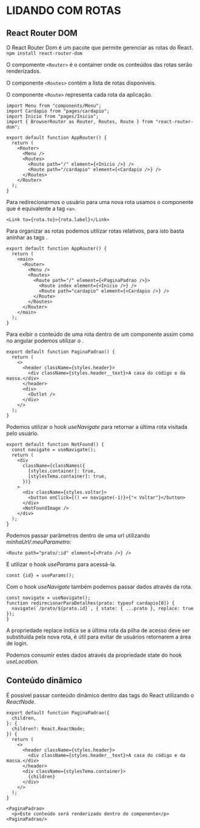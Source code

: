 # LIDANDO COM ROTAS

## React Router DOM

O React Router Dom é um pacote que permite gerenciar as rotas do React.
`npm install react-router-dom`

O compomente `<Router>` é o container onde os conteúdos das rotas serão renderizados.

O componente `<Routes>` contém a lista de rotas disponíveis.

O componente `<Route>` representa cada rota da aplicação.

```
import Menu from "components/Menu";
import Cardapio from "pages/cardapio";
import Inicio from "pages/Inicio";
import { BrowserRouter as Router, Routes, Route } from "react-router-dom";

export default function AppRouter() {
  return (
    <Router>
      <Menu />
      <Routes>
        <Route path="/" element={<Inicio />} />
        <Route path="/cardapio" element={<Cardapio />} />
      </Routes>
    </Router>
  );
}
```

Para redirecionarmos o usuário para uma nova rota usamos o componente <Link> que
é equivalente a tag `<a>`.

`<Link to={rota.to}>{rota.label}</Link>`

Para organizar as rotas podemos utilizar rotas relativos, para isto basta aninhar as tags
<Route>.

```
export default function AppRouter() {
  return (
    <main>
      <Router>
        <Menu />
        <Routes>
          <Route path="/" element={<PaginaPadrao />}>
            <Route index element={<Inicio />} />
            <Route path="cardapio" element={<Cardapio />} />
          </Route>
        </Routes>
      </Router>
    </main>
  );
}
```

Para exibir o conteúdo de uma rota dentro de um componente assim como no angular podemos
utilizar o <Outlet>.

```
export default function PaginaPadrao() {
  return (
    <>
      <header className={styles.header}>
        <div className={styles.header__text}>A casa do código e da massa.</div>
      </header>
      <div>
        <Outlet />
      </div>
    </>
  );
}
```

Podemos utilizar o hook _useNavigate_ para retornar a última rota visitada
pelo usuário.

```
export default function NotFound() {
  const navigate = useNavigate();
  return (
    <div
      className={classNames({
        [styles.container]: true,
        [stylesTema.container]: true,
      })}
    >
      <div className={styles.voltar}>
        <button onClick={() => navigate(-1)}>{"< Voltar"}</button>
      </div>
      <NotFoundImage />
    </div>
  );
}
```

Podemos passar parâmetros dentro de uma url utilizando _minhaUrl/:meuParametro_:

```
<Route path="prato/:id" element={<Prato />} />
```

E utilizar o hook _useParams_ para acessá-la.

```
const {id} = useParams();
```

Com o hook _useNavigate_ também podemos passar dados através da rota.

```
const navigate = useNavigate();
function redirecionarParaDetalhes(prato: typeof cardapio[0]) {
  navigate(`/prato/${prato.id}`, { state: { ...prato }, replace: true });
}
```

A propriedade replace indica se a última rota da pilha de acesso deve ser substituída pela nova rota,
é útil para evitar de usuários retornarem a área de login.

Podemos consumir estes dados através da propriedade state do hook _useLocation_.

## Conteúdo dinâmico
É possível passar conteúdo dinâmico dentro das tags do React utilizando o _ReactNode_.

```
export default function PaginaPadrao({
  children,
}: {
  children?: React.ReactNode;
}) {
  return (
    <>
      <header className={styles.header}>
        <div className={styles.header__text}>A casa do código e da massa.</div>
      </header>
      <div className={stylesTema.container}>
        {children}
      </div>
    </>
  );
}
```
```
<PaginaPadrao>
  <p>Este conteúdo será renderizado dentro do componente</p>
<PaginaPadrao/>
```
